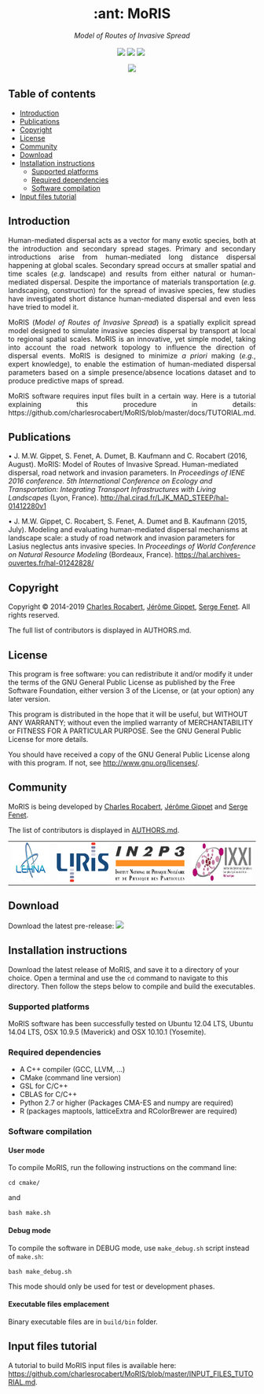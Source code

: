 <h1 align="center">:ant: MoRIS</h1>
<p align="center">
<em>Model of Routes of Invasive Spread</em>
<br />
<br />
<a href="https://github.com/charlesrocabert/MoRIS/releases/latest"><img src="https://img.shields.io/badge/version-RC 0.8.0-orange.svg" /></a>&nbsp;<a href="https://github.com/charlesrocabert/MoRIS/releases/latest"><img src="https://img.shields.io/badge/build-passing-green.svg" /></a>&nbsp;<a href="https://www.gnu.org/licenses/gpl-3.0"><img src="https://img.shields.io/badge/license-GPL v3-blue.svg" /></a>&nbsp;
</p>

<p align="center">
<img src="https://github.com/charlesrocabert/MoRIS/blob/master/docs/pics/road_network.png">
<br/>
</p>

## Table of contents
- [Introduction](#introduction)
- [Publications](#publications)
- [Copyright](#copyright)
- [License](#license)
- [Community](#community)
- [Download](#download)
- [Installation instructions](#installation_instructions)
  - [Supported platforms](#supported_platforms)
  - [Required dependencies](#required_dependencies)
  - [Software compilation](#software_compilation)
- [Input files tutorial](#tutorial)

## Introduction <a name="introduction"></a>
<p align="justify">
Human-mediated dispersal acts as a vector for many exotic species, both at the introduction and secondary spread stages. Primary and secondary introductions arise from human-mediated long distance dispersal happening at global scales. Secondary spread occurs at smaller spatial and time scales (<em>e.g.</em> landscape) and results from either natural or human-mediated dispersal. Despite the importance of materials transportation (<em>e.g.</em> landscaping, construction) for the spread of invasive species, few studies have investigated short distance human-mediated dispersal and even less have tried to model it.
</p>

<p align="justify">
  MoRIS (<em>Model of Routes of Invasive Spread</em>) is a spatially explicit spread model designed to simulate invasive species dispersal by transport at local to regional spatial scales. MoRIS is an innovative, yet simple model, taking into account the road network topology to influence the direction of dispersal events. MoRIS is designed to minimize <em>a priori</em> making (<em>e.g.</em>, expert knowledge), to enable the estimation of human-mediated dispersal parameters based on a simple presence/absence locations dataset and to produce predictive maps of spread.
</p>

<p align="justify">
  MoRIS software requires input files built in a certain way. Here is a tutorial explaining this procedure in details: https://github.com/charlesrocabert/MoRIS/blob/master/docs/TUTORIAL.md.
</p>

## Publications <a name="publications"></a>
• J. M.W. Gippet, S. Fenet, A. Dumet, B. Kaufmann and C. Rocabert (2016, August). MoRIS: Model of Routes of Invasive Spread. Human-mediated dispersal, road network and invasion parameters. In <em>Proceedings of IENE 2016 conference. 5th International Conference on Ecology and Transportation: Integrating Transport Infrastructures with Living Landscapes</em> (Lyon, France). http://hal.cirad.fr/LJK_MAD_STEEP/hal-01412280v1

• J. M.W. Gippet, C. Rocabert, S. Fenet, A. Dumet and B. Kaufmann (2015, July). Modeling and evaluating human-mediated dispersal mechanisms at landscape scale: a study of road network and invasion parameters for Lasius neglectus ants invasive species. In <em>Proceedings of World Conference on Natural Resource Modeling</em> (Bordeaux, France). https://hal.archives-ouvertes.fr/hal-01242828/

## Copyright <a name="copyright"></a>
Copyright &copy; 2014-2019 <a href="https://github.com/charlesrocabert">Charles Rocabert</a>, <a href="https://jeromegippet.com/">Jérôme Gippet</a>, <a href="https://perso.liris.cnrs.fr/sfenet/homepage/">Serge Fenet</a>.
All rights reserved.

The full list of contributors is displayed in AUTHORS.md. 

## License <a name="license"></a>
This program is free software: you can redistribute it and/or modify it under the terms of the GNU General Public License as published by the Free Software Foundation, either version 3 of the License, or (at your option) any later version.

This program is distributed in the hope that it will be useful, but WITHOUT ANY WARRANTY; without even the implied warranty of MERCHANTABILITY or FITNESS FOR A PARTICULAR PURPOSE. See the GNU General Public License for more details.

You should have received a copy of the GNU General Public License along with this program. If not, see http://www.gnu.org/licenses/.

## Community <a name="community"></a>
MoRIS is being developed by <a href="https://github.com/charlesrocabert">Charles Rocabert</a>, <a href="https://jeromegippet.com/">Jérôme Gippet</a> and <a href="https://perso.liris.cnrs.fr/sfenet/homepage/">Serge Fenet</a>.

The list of contributors is displayed in [AUTHORS.md](AUTHORS.md).

<p align="center">
<table>
    <tr>
        <td><a href="http://umr5023.univ-lyon1.fr/"><img src="docs/pics/logo-lehna.png" height="80px"></a></td>
        <td><a href="https://liris.cnrs.fr/"><img src="docs/pics/logo-liris.png" height="80px"></a></td>
        <td><a href="http://www.in2p3.fr/"><img src="docs/pics/logo-in2p3.png" height="80px"></a></td>
        <td><a href="http://www.ixxi.fr/"><img src="docs/pics/logo-ixxi.jpeg" height="80px"></a></td>
    </tr>
</table>
</p>

## Download <a name="download"></a>
Download the latest pre-release: <a href="https://github.com/charlesrocabert/MoRIS-development/releases/latest"><img src="https://img.shields.io/badge/version-RC 0.8.0-orange.svg" /></a>

## Installation instructions <a name="installation_instructions"></a>
Download the latest release of MoRIS, and save it to a directory of your choice. Open a terminal and use the <code>cd</code> command to navigate to this directory. Then follow the steps below to compile and build the executables.

### Supported platforms <a name="supported_platforms"></a>
MoRIS software has been successfully tested on Ubuntu 12.04 LTS, Ubuntu 14.04 LTS, OSX 10.9.5 (Maverick) and OSX 10.10.1 (Yosemite).

### Required dependencies <a name="required_dependencies"></a>
* A C++ compiler (GCC, LLVM, ...)
* CMake (command line version)
* GSL for C/C++
* CBLAS for C/C++
* Python 2.7 or higher (Packages CMA-ES and numpy are required)
* R (packages maptools, latticeExtra and RColorBrewer are required)

### Software compilation <a name="software_compilation"></a>

#### User mode
To compile MoRIS, run the following instructions on the command line:

    cd cmake/

and

    bash make.sh

#### Debug mode
To compile the software in DEBUG mode, use <code>make_debug.sh</code> script instead of <code>make.sh</code>:

    bash make_debug.sh

This mode should only be used for test or development phases.

#### Executable files emplacement
Binary executable files are in <code>build/bin</code> folder.

## Input files tutorial <a name="tutorial"></a>
A tutorial to build MoRIS input files is available here: https://github.com/charlesrocabert/MoRIS/blob/master/INPUT_FILES_TUTORIAL.md.
